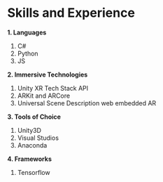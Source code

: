 # Skills and Experience
**1. Languages**
   1. C# 
   2. Python 
   3. JS
   
**2. Immersive Technologies**
   1.  Unity XR Tech Stack API
   2.  ARKit and ARCore
   3.  Universal Scene Description web embedded AR
   
**3. Tools of Choice**
   1. Unity3D
   2. Visual Studios
   3. Anaconda
   
**4. Frameworks**
   1. Tensorflow
     


  

